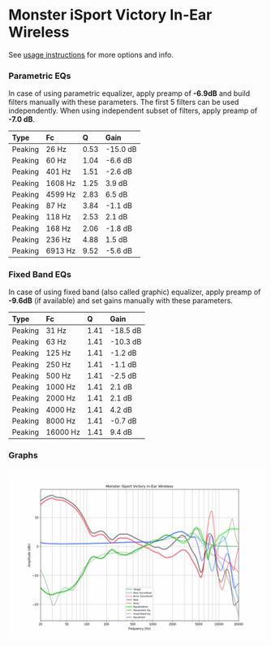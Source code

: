 # Monster iSport Victory In-Ear Wireless
See [usage instructions](https://github.com/jaakkopasanen/AutoEq#usage) for more options and info.

### Parametric EQs
In case of using parametric equalizer, apply preamp of **-6.9dB** and build filters manually
with these parameters. The first 5 filters can be used independently.
When using independent subset of filters, apply preamp of **-7.0 dB**.

| Type    | Fc      |    Q | Gain     |
|:--------|:--------|:-----|:---------|
| Peaking | 26 Hz   | 0.53 | -15.0 dB |
| Peaking | 60 Hz   | 1.04 | -6.6 dB  |
| Peaking | 401 Hz  | 1.51 | -2.6 dB  |
| Peaking | 1608 Hz | 1.25 | 3.9 dB   |
| Peaking | 4599 Hz | 2.83 | 6.5 dB   |
| Peaking | 87 Hz   | 3.84 | -1.1 dB  |
| Peaking | 118 Hz  | 2.53 | 2.1 dB   |
| Peaking | 168 Hz  | 2.06 | -1.8 dB  |
| Peaking | 236 Hz  | 4.88 | 1.5 dB   |
| Peaking | 6913 Hz | 9.52 | -5.6 dB  |

### Fixed Band EQs
In case of using fixed band (also called graphic) equalizer, apply preamp of **-9.6dB**
(if available) and set gains manually with these parameters.

| Type    | Fc       |    Q | Gain     |
|:--------|:---------|:-----|:---------|
| Peaking | 31 Hz    | 1.41 | -18.5 dB |
| Peaking | 63 Hz    | 1.41 | -10.3 dB |
| Peaking | 125 Hz   | 1.41 | -1.2 dB  |
| Peaking | 250 Hz   | 1.41 | -1.1 dB  |
| Peaking | 500 Hz   | 1.41 | -2.5 dB  |
| Peaking | 1000 Hz  | 1.41 | 2.1 dB   |
| Peaking | 2000 Hz  | 1.41 | 2.1 dB   |
| Peaking | 4000 Hz  | 1.41 | 4.2 dB   |
| Peaking | 8000 Hz  | 1.41 | -0.7 dB  |
| Peaking | 16000 Hz | 1.41 | 9.4 dB   |

### Graphs
![](./Monster%20iSport%20Victory%20In-Ear%20Wireless.png)
